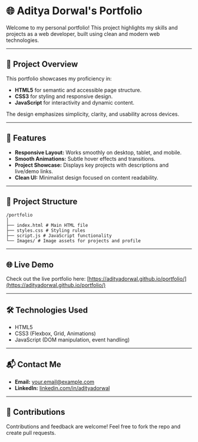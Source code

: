 # 🌐 Aditya Dorwal's Portfolio

Welcome to my personal portfolio! This project highlights my skills and projects as a web developer, built using clean and modern web technologies.

---

## 🚀 Project Overview

This portfolio showcases my proficiency in:

- **HTML5** for semantic and accessible page structure.
- **CSS3** for styling and responsive design.
- **JavaScript** for interactivity and dynamic content.

The design emphasizes simplicity, clarity, and usability across devices.

---

## 🎯 Features

- **Responsive Layout:** Works smoothly on desktop, tablet, and mobile.
- **Smooth Animations:** Subtle hover effects and transitions.
- **Project Showcase:** Displays key projects with descriptions and live/demo links.
- **Clean UI:** Minimalist design focused on content readability.

---

## 📂 Project Structure

```
/portfolio
│
├── index.html # Main HTML file
├── styles.css # Styling rules
├── script.js # JavaScript functionality
└── Images/ # Image assets for projects and profile
```
---

## 🌐 Live Demo

Check out the live portfolio here: [https://adityadorwal.github.io/portfolio/](https://adityadorwal.github.io/portfolio/)

---

## 🛠️ Technologies Used

- HTML5
- CSS3 (Flexbox, Grid, Animations)
- JavaScript (DOM manipulation, event handling)

---

## 📬 Contact Me

- **Email:** [your.email@example.com](dorwaladitya18@gmail.com)  
- **LinkedIn:** [linkedin.com/in/adityadorwal](https://www.linkedin.com/in/adityadorwal)  

---

## 🤝 Contributions

Contributions and feedback are welcome! Feel free to fork the repo and create pull requests.
